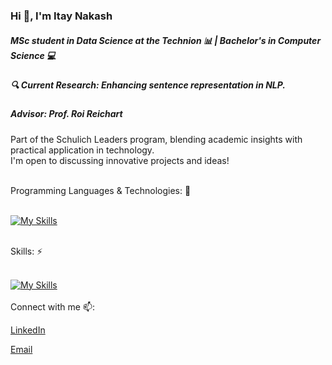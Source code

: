### Hi 👋, I'm Itay Nakash
##### MSc student in Data Science at the Technion 📊 | Bachelor's in Computer Science 💻

##### 🔍 Current Research: Enhancing sentence representation in NLP.
##### Advisor: Prof. Roi Reichart

Part of the Schulich Leaders program, blending academic insights with practical application in technology. <br />
I'm open to discussing innovative projects and ideas!

<br />
Programming Languages & Technologies: 🚀 

<br />
<br />

[![My Skills](https://skillicons.dev/icons?i=py,go,java,cpp&perline=4)](https://skillicons.dev)

<br />
Skills: ⚡

<br />

<br />

[![My Skills](https://skillicons.dev/icons?i=pytorch,git,kubernetes,docker&perline=2)](https://skillicons.dev)
<br />
<br />
Connect with me 📫:

[LinkedIn](www.linkedin.com/in/itay-nakash)

[Email](mailto:itaynaka@gmail.com)
